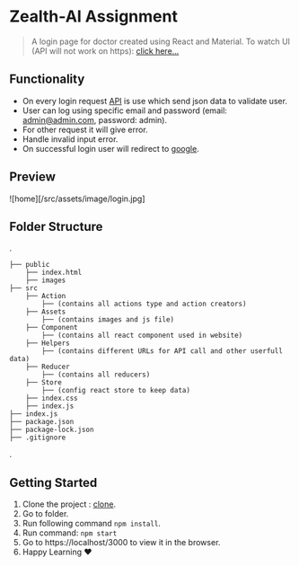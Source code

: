 # Zealth-AI Assignment

> A login page for doctor created using React and Material.
> To watch UI (API will not work on https): [click here...](https://rohansharma06.github.io/ZealthAI-Assignment/)

## Functionality

- On every login request [API](http://zjrrl.mocklab.io/login) is use which send json data to validate user.
- User can log using specific email and password (email: admin@admin.com, password: admin).
- For other request it will give error.
- Handle invalid input error.
- On successful login user will redirect to [google](https://google.com).

## Preview

![home][/src/assets/image/login.jpg]

## Folder Structure

.

    ├── public
        ├── index.html
        ├── images
    ├── src
        ├── Action
            ├── (contains all actions type and action creators)
        ├── Assets
            ├── (contains images and js file)
        ├── Component
            ├── (contains all react component used in website)
        ├── Helpers
            ├── (contains different URLs for API call and other userfull data)
        ├── Reducer
            ├── (contains all reducers)
        ├── Store
            ├── (config react store to keep data)
        ├── index.css
        ├── index.js
    ├── index.js
    ├── package.json
    ├── package-lock.json
    ├── .gitignore

.

## Getting Started

1. Clone the project : [clone](https://github.com/rohansharma06/ZealthAI-Assignment.git).
2. Go to folder.
3. Run following command `npm install`.
4. Run command: `npm start`
5. Go to https://localhost/3000 to view it in the browser.
6. Happy Learning ❤️
